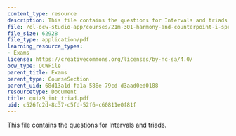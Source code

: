 ```yaml
---
content_type: resource
description: This file contains the questions for Intervals and triads.
file: /ol-ocw-studio-app/courses/21m-301-harmony-and-counterpoint-i-spring-2005/c526fc2d8c37c5fd52f6c60811e0f81f_quiz9_int_triad.pdf
file_size: 62928
file_type: application/pdf
learning_resource_types:
- Exams
license: https://creativecommons.org/licenses/by-nc-sa/4.0/
ocw_type: OCWFile
parent_title: Exams
parent_type: CourseSection
parent_uid: 68d13a1d-fa1a-588e-79cd-d3aad0ed0188
resourcetype: Document
title: quiz9_int_triad.pdf
uid: c526fc2d-8c37-c5fd-52f6-c60811e0f81f
---
```

This file contains the questions for Intervals and triads.